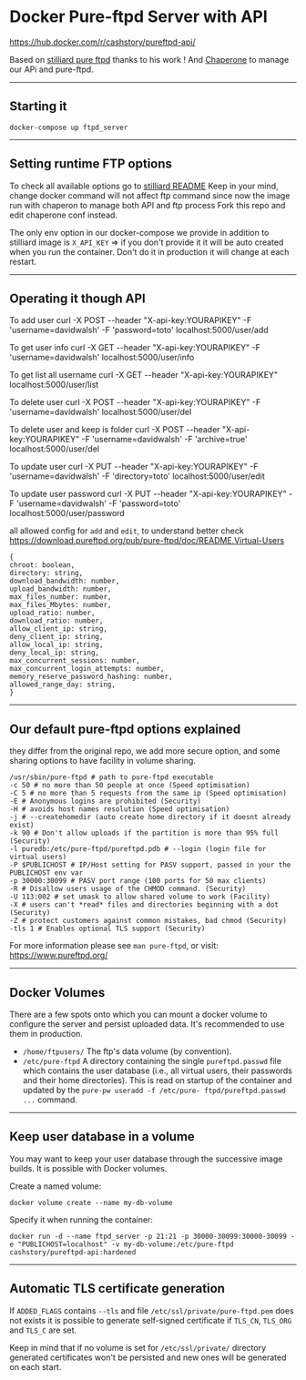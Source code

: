 Docker Pure-ftpd Server with API
============================
https://hub.docker.com/r/cashstory/pureftpd-api/

Based on [stilliard pure ftpd](https://github.com/stilliard/docker-pure-ftpd) thanks to his work !
And [Chaperone](https://github.com/garywiz/chaperone) to manage our APi and pure-ftpd.


----------------------------------------

Starting it 
------------------------------

`docker-compose up ftpd_server`

----------------------------------------

Setting runtime FTP options
------------------------------

To check all available options go to [stilliard README](https://github.com/stilliard/docker-pure-ftpd/blob/master/README.md)
Keep in your mind, change docker command will not affect ftp command since now the image run with chaperon to manage both API and ftp process
Fork this repo and edit chaperone conf instead.

The only env option in our docker-compose we provide in addition to stilliard image is
 `X_API_KEY` => if you don't provide it it will be auto created when you run the container.
Don't do it in production it will change at each restart.
 
----------------------------------------

Operating it though API
------------------------------

To add user
curl -X POST --header "X-api-key:YOURAPIKEY" -F 'username=davidwalsh' -F 'password=toto' localhost:5000/user/add

To get user info
curl -X GET --header "X-api-key:YOURAPIKEY" -F 'username=davidwalsh' localhost:5000/user/info

To get list all username
curl -X GET --header "X-api-key:YOURAPIKEY" localhost:5000/user/list

To delete user
curl -X POST --header "X-api-key:YOURAPIKEY" -F 'username=davidwalsh' localhost:5000/user/del

To delete user and keep is folder
curl -X POST --header "X-api-key:YOURAPIKEY" -F 'username=davidwalsh' -F 'archive=true' localhost:5000/user/del

To update user
curl -X PUT --header "X-api-key:YOURAPIKEY" -F 'username=davidwalsh' -F 'directory=toto' localhost:5000/user/edit

To update user password
curl -X PUT --header "X-api-key:YOURAPIKEY" -F 'username=davidwalsh' -F 'password=toto' localhost:5000/user/password

all allowed config for `add` and `edit`, to understand better check https://download.pureftpd.org/pub/pure-ftpd/doc/README.Virtual-Users
```
{
chroot: boolean,
directory: string,
download_bandwidth: number,
upload_bandwidth: number,
max_files_number: number,
max_files_Mbytes: number,
upload_ratio: number,
download_ratio: number,
allow_client_ip: string,
deny_client_ip: string,
allow_local_ip: string,
deny_local_ip: string,
max_concurrent_sessions: number,
max_concurrent_login_attempts: number,
memory_reserve_password_hashing: number,
allowed_range_day: string,
}
```

----------------------------------------

Our default pure-ftpd options explained
----------------------------------------

they differ from the original repo, we add more secure option, and some sharing options to have facility in volume sharing.
```
/usr/sbin/pure-ftpd # path to pure-ftpd executable
-c 50 # no more than 50 people at once (Speed optimisation)
-C 5 # no more than 5 requests from the same ip (Speed optimisation)
-E # Anonymous logins are prohibited (Security)
-H # avoids host names resolution (Speed optimisation)
-j # --createhomedir (auto create home directory if it doesnt already exist)
-k 90 # Don't allow uploads if the partition is more than 95% full (Security)
-l puredb:/etc/pure-ftpd/pureftpd.pdb # --login (login file for virtual users)
-P $PUBLICHOST # IP/Host setting for PASV support, passed in your the PUBLICHOST env var
-p 30000:30099 # PASV port range (100 ports for 50 max clients)
-R # Disallow users usage of the CHMOD command. (Security)
-U 113:002 # set umask to allow shared volume to work (Facility)
-X # users can't *read* files and directories beginning with a dot (Security)
-Z # protect customers against common mistakes, bad chmod (Security)
-tls 1 # Enables optional TLS support (Security)
```

For more information please see `man pure-ftpd`, or visit: https://www.pureftpd.org/

----------------------------------------

Docker Volumes
--------------
There are a few spots onto which you can mount a docker volume to configure the
server and persist uploaded data. It's recommended to use them in production. 

  - `/home/ftpusers/` The ftp's data volume (by convention). 
  - `/etc/pure-ftpd` A directory containing the single `pureftpd.passwd`
    file which contains the user database (i.e., all virtual users, their
    passwords and their home directories). This is read on startup of the
    container and updated by the `pure-pw useradd -f /etc/pure-
    ftpd/pureftpd.passwd ...` command.

----------------------------------------

Keep user database in a volume
------------------------------
You may want to keep your user database through the successive image builds. It is possible with Docker volumes.

Create a named volume:
```
docker volume create --name my-db-volume
```

Specify it when running the container:
```
docker run -d --name ftpd_server -p 21:21 -p 30000-30099:30000-30099 -e "PUBLICHOST=localhost" -v my-db-volume:/etc/pure-ftpd cashstory/pureftpd-api:hardened
```

----------------------------------------

Automatic TLS certificate generation
------------------------------

If `ADDED_FLAGS` contains `--tls` and file `/etc/ssl/private/pure-ftpd.pem` does not exists
it is possible to generate self-signed certificate if `TLS_CN`, `TLS_ORG` and `TLS_C` are set.

Keep in mind that if no volume is set for `/etc/ssl/private/` directory generated
certificates won't be persisted and new ones will be generated on each start.

